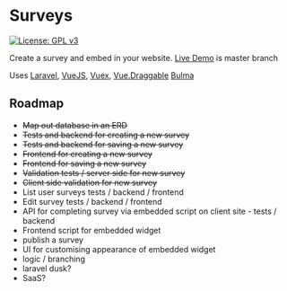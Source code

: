 # Surveys
[![License: GPL v3](https://img.shields.io/badge/License-GPL%20v3-blue.svg)](https://www.gnu.org/licenses/gpl-3.0)

Create a survey and embed in your website. [Live Demo](http://surveys.richpeers.co.uk/) is master branch

Uses [Laravel](https://laravel.com/), [VueJS](https://vuejs.org/), [Vuex](https://vuex.vuejs.org/), [Vue.Draggable](https://github.com/SortableJS/Vue.Draggable) [Bulma](http://bulma.io/)

## Roadmap
- ~~Map out database in an ERD~~
- ~~Tests and backend for creating a new survey~~
- ~~Tests and backend for saving a new survey~~
- ~~Frontend for creating a new survey~~
- ~~Frontend for saving a new survey~~
- ~~Validation tests / server side for new survey~~
- ~~Client side validation for new survey~~
- List user surveys tests / backend / frontend
- Edit survey  tests / backend / frontend
- API for completing survey via embedded script on client site - tests / backend
- Frontend script for embedded widget
- publish a survey
- UI for customising appearance of embedded widget
- logic / branching
- laravel dusk?
- SaaS?
